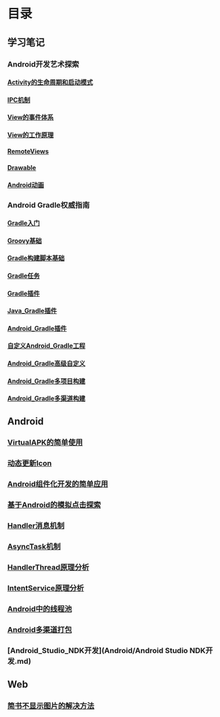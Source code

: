 # 目录

## 学习笔记

### Android开发艺术探索

#### [Activity的生命周期和启动模式](学习笔记/Android开发艺术探索/Activity的生命周期和启动模式.md)

#### [IPC机制](学习笔记/Android开发艺术探索/IPC机制.md)

#### [View的事件体系](学习笔记/Android开发艺术探索/View的事件体系.md)

#### [View的工作原理](学习笔记/Android开发艺术探索/View的工作原理.md)

#### [RemoteViews](学习笔记/Android开发艺术探索/RemoteViews.md)

#### [Drawable](学习笔记/Android开发艺术探索/Drawable.md)

#### [Android动画](学习笔记/Android开发艺术探索/Android动画.md)

### Android Gradle权威指南

#### [Gradle入门](学习笔记/Gradle权威指南/第1章-Gradle入门.md)

#### [Groovy基础](学习笔记/Gradle权威指南/第2章-Groovy基础.md)

#### [Gradle构建脚本基础](学习笔记/Gradle权威指南/第3章-Gradle构建脚本基础.md)

#### [Gradle任务](学习笔记/Gradle权威指南/第4章-Gradle任务.md)

#### [Gradle插件](学习笔记/Gradle权威指南/第5章-Gradle插件.md)

#### [Java_Gradle插件](学习笔记/Gradle权威指南/第6章-Java_Gradle插件.md)

#### [Android_Gradle插件](学习笔记/Gradle权威指南/第7章-Android_Gradle插件.md)

#### [自定义Android_Gradle工程](学习笔记/Gradle权威指南/第8章-自定义Android_Gradle工程.md)

#### [Android_Gradle高级自定义](学习笔记/Gradle权威指南/第9章-Android_Gradle高级自定义.md)

#### [Android_Gradle多项目构建](学习笔记/Gradle权威指南/第10章-Android_Gradle多项目构建.md)

#### [Android_Gradle多渠道构建](学习笔记/Gradle权威指南/第11章-Android_Gradle多渠道构建.md)

## Android

### [VirtualAPK的简单使用](Android/VirtualAPK的简单使用.md)

### [动态更新Icon](Android/动态更新Icon.md)

### [Android组件化开发的简单应用](Android/Android组件化开发的简单应用.md)

### [基于Android的模拟点击探索](Android/基于Android的模拟点击探索.md)

### [Handler消息机制](Android/Handler消息机制.md)

### [AsyncTask机制](Android/AsyncTask机制.md)

### [HandlerThread原理分析](Android/HandlerThread原理分析.md)

### [IntentService原理分析](Android/IntentService原理分析.md)

### [Android中的线程池](Android/Android中的线程池.md)

### [Android多渠道打包](Android/Android多渠道打包.md)

### [Android_Studio_NDK开发](Android/Android Studio NDK开发.md)

## Web

### [简书不显示图片的解决方法](Web/简书不显示图片的解决方法.md)